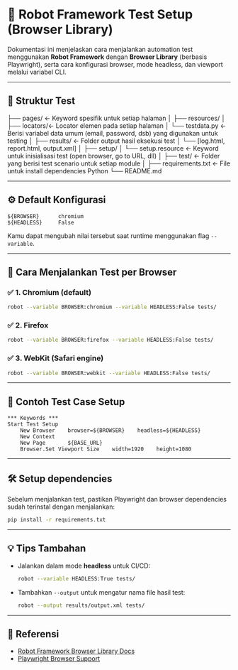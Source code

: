 # 🔧 Robot Framework Test Setup (Browser Library)

Dokumentasi ini menjelaskan cara menjalankan automation test menggunakan **Robot Framework** dengan **Browser Library** (berbasis Playwright), serta cara konfigurasi browser, mode headless, dan viewport melalui variabel CLI.

---

## 📁 Struktur Test

├── pages/ ← Keyword spesifik untuk setiap halaman
│ 
├── resources/
│ ├── locators/← Locator elemen pada setiap halaman
│ └── testdata.py ← Berisi variabel data umum (email, password, dsb) yang digunakan untuk testing
│
├── results/ ← Folder output hasil eksekusi test
│ └── [log.html, report.html, output.xml]
│
├── setup/
│ └── setup.resource ← Keyword untuk inisialisasi test (open browser, go to URL, dll)
│
├── test/ ← Folder yang berisi test scenario untuk setiap module
│
├── requirements.txt ← File untuk install dependencies Python
└── README.md

---

## ⚙️ Default Konfigurasi

```robot
${BROWSER}      chromium
${HEADLESS}     False
```

Kamu dapat mengubah nilai tersebut saat runtime menggunakan flag `--variable`.

---

## 🚀 Cara Menjalankan Test per Browser

### ✅ 1. Chromium (default)

```bash
robot --variable BROWSER:chromium --variable HEADLESS:False tests/
```

### ✅ 2. Firefox

```bash
robot --variable BROWSER:firefox --variable HEADLESS:False tests/
```

### ✅ 3. WebKit (Safari engine)

```bash
robot --variable BROWSER:webkit --variable HEADLESS:False tests/
```

---

## 🧪 Contoh Test Case Setup

```robot
*** Keywords ***
Start Test Setup
    New Browser    browser=${BROWSER}    headless=${HEADLESS}
    New Context
    New Page       ${BASE_URL}
    Browser.Set Viewport Size    width=1920    height=1080
```

---

## 🛠 Setup dependencies

Sebelum menjalankan test, pastikan Playwright dan browser dependencies sudah terinstal dengan menjalankan:

```bash
pip install -r requirements.txt
```

---

## 💡 Tips Tambahan

- Jalankan dalam mode **headless** untuk CI/CD:

  ```bash
  robot --variable HEADLESS:True tests/
  ```

- Tambahkan `--output` untuk mengatur nama file hasil test:
  ```bash
  robot --output results/output.xml tests/
  ```

---

## 📄 Referensi

- [Robot Framework Browser Library Docs](https://robotframework-browser.org/)
- [Playwright Browser Support](https://playwright.dev/docs/browsers)
